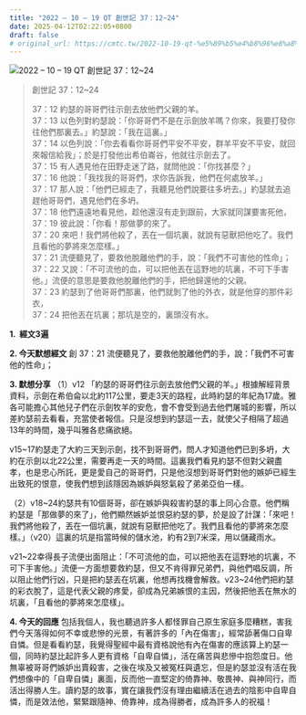 ```yaml
---
title: "2022 – 10 – 19 QT 創世記 37：12~24"
date: 2025-04-12T02:22:05+0800
draft: false
# original_url: https://cmtc.tw/2022-10-19-qt-%e5%89%b5%e4%b8%96%e8%a8%98-37%ef%bc%9a1224
---
```


![2022 – 10 – 19 QT 創世記 37：12\~24](/images/qt.jpg  "2022 – 10 – 19 QT 創世記 37：12\~24")

> 創世記 37：12\~24
>
> 37：12 約瑟的哥哥們往示劍去放他們父親的羊。  
> 37：13 以色列對約瑟說：「你哥哥們不是在示劍放羊嗎？你來，我要打發你往他們那裏去。」約瑟說：「我在這裏。」  
> 37：14 以色列說：「你去看看你哥哥們平安不平安，群羊平安不平安，就回來報信給我」；於是打發他出希伯崙谷，他就往示劍去了。  
> 37：15 有人遇見他在田野走迷了路，就問他說：「你找甚麼？」  
> 37：16 他說：「我找我的哥哥們，求你告訴我，他們在何處放羊。」  
> 37：17 那人說：「他們已經走了，我聽見他們說要往多坍去。」約瑟就去追趕他哥哥們，遇見他們在多坍。  
> 37：18 他們遠遠地看見他，趁他還沒有走到跟前，大家就同謀要害死他，  
> 37：19 彼此說：「你看！那做夢的來了。  
> 37：20 來吧！我們將他殺了，丟在一個坑裏，就說有惡獸把他吃了。我們且看他的夢將來怎麼樣。」  
> 37：21 流便聽見了，要救他脫離他們的手，說：「我們不可害他的性命」；  
> 37：22 又說：「不可流他的血，可以把他丟在這野地的坑裏，不可下手害他。」流便的意思是要救他脫離他們的手，把他歸還他的父親。  
> 37：23 約瑟到了他哥哥們那裏，他們就剝了他的外衣，就是他穿的那件彩衣，  
> 37：24 把他丟在坑裏；那坑是空的，裏頭沒有水。

**1.  經文3遍**

**2. 今天默想經文**
創 37：21 流便聽見了，要救他脫離他們的手，說：「我們不可害他的性命」；

**3. 默想分享**
（1）v12 「約瑟的哥哥們往示劍去放他們父親的羊。」根據解經背景資料，示劍在希伯侖以北約117公里，要走3天的路程，此時約瑟的年紀為17歲。雅各可能擔心其他兒子們在示劍牧羊的安危，會不會受到過去他們屠城的影響，所以差約瑟前去看看，充當使者報信。只是沒想到約瑟這一去，就使父子相隔了超過13年的時間，幾乎叫雅各悲痛欲絕。

v15\~17約瑟走了大約三天到示劍，找不到哥哥們，問人才知道他們已到多坍，大約在示劍以北22公里，需要再走一天的時間。這裏我們看見約瑟不但對父親盡孝，也是忠心所託，更是愛自己的哥哥們，只是他沒想到哥哥們對他的嫉妒已經生出致死的恨意，使我們想到該隱因為嫉妒與怒氣殺了弟弟亞伯一樣。

（2）v18\~24約瑟共有10個哥哥，卻在嫉妒與殺害約瑟的事上同心合意。他們稱約瑟是「那做夢的來了」，他們顯然嫉妒並恨惡約瑟的夢，於是設了計謀：「來吧！我們將他殺了，丟在一個坑裏，就說有惡獸把他吃了。我們且看他的夢將來怎麼樣。」（v20）這裏的坑是指當時候的儲水池，約有2到7米深，用以儲藏雨水。

v21\~22幸得長子流便出面阻止：「不可流他的血，可以把他丟在這野地的坑裏，不可下手害他。」流便一方面想要救約瑟，但又不肯得罪兄弟們，與他們唱反調，所以阻止他們行凶，只是把約瑟丟在坑裏，他想再找機會解救。v23\~24他們把約瑟的彩衣脫了，這是代表父親的疼愛，卻成為兄弟嫉恨的主因，然後把他丟在無水的坑裏，「且看他的夢將來怎麼樣」。

**4. 今天的回應**
包括我個人，我也聽過許多人都怪罪自己原生家庭多麼糟糕，害我們今天落得如何不幸或悲慘的光景，有著許多的「內在傷害」，經常舔著傷口自卑自憐。但是看看約瑟，我覺得聖經中最有資格說他有內在傷害的應該算上約瑟一個，同時約瑟比起許多人更有資格「自卑自憐」，活在痛苦與悲慘中抱怨度日。他無辜被哥哥們嫉妒出賣殺害，之後在埃及又被冤枉與遺忘，但是約瑟並沒有活在我們想像中的「自卑自憐」裏面，反而他一直堅定的倚靠神、敬畏神、與神同行，而活出得勝人生。讀約瑟的故事，實在讓我們沒有理由繼續活在過去的陰影中自卑自憐，而是效法他，緊緊跟隨神、倚靠神，成為得勝者，成為許多人的祝福！
